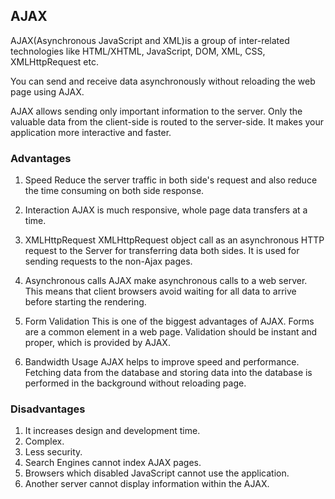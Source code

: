 ## AJAX

AJAX(Asynchronous JavaScript and XML)is a group of inter-related technologies like HTML/XHTML, JavaScript, DOM, XML, CSS, XMLHttpRequest etc.

You can send and receive data asynchronously without reloading the web page using AJAX. 

AJAX allows sending only important information to the server. Only the valuable data from the client-side is routed to the server-side. It makes your application more interactive and faster.

### Advantages
1. Speed
Reduce the server traffic in both side's request and also reduce the time consuming on both side response.

2. Interaction
AJAX is much responsive, whole page data transfers at a time.

3. XMLHttpRequest
XMLHttpRequest object call as an asynchronous HTTP request to the Server for transferring data both sides. It is used for sending requests to the non-Ajax pages.

4. Asynchronous calls
AJAX make asynchronous calls to a web server. This means that client browsers avoid waiting for all data to arrive before starting the rendering.

5. Form Validation
This is one of the biggest advantages of AJAX. Forms are a common element in a web page. Validation should be instant and proper, which is provided by AJAX. 

6. Bandwidth Usage
AJAX helps to improve speed and performance. Fetching data from the database and storing data into the database is performed in the background without reloading page.

### Disadvantages
1. It increases design and development time.
2. Complex. 
3. Less security.
4. Search Engines cannot index AJAX pages.
5. Browsers which disabled JavaScript cannot use the application.
6. Another server cannot display information within the AJAX.
